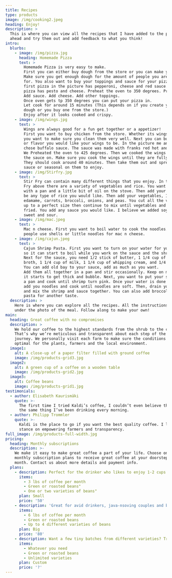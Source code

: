 ```yaml
---
title: Recipes
type: products
image: /img/cooking2.jpeg
heading: Enjoy!
description: >
  This is where you can view all the recipes that I have added to the page. Go
  ahead and try them out and add feedback to what you think!
intro:
  blurbs:
    - image: /img/pizza.jpg
      heading: Homemade Pizza
      text: >
        Homemade Pizza is very easy to make.
        First you can either buy dough from the store or you can make your own dough.
        Make sure you get enough dough for the amount of people you are making it
        for. You also want to buy your toppings and sauce for your pizza. The
        first pizza in the picture has pepperoni, cheese and red sauce. The second
        pizza has pesto and cheese. Preheat the oven to 350 degrees. Prep your pizza.
        Add sauce. Add cheese. Add other toppings.
        Once oven gets tp 350 degrees you can put your pizza in.
        Let cook for around 15 minutes (This depends on if you create your own
        dough or you buy one from the store.)
        Enjoy after it looks cooked and crispy.
    - image: /img/wings.jpg
      text: >
        Wings are always good for a fun get together or a appetizer!
        First you want to buy chicken from the store. Whether its wings or breasts
        you want to make sure you clean them very well. Next you can buy a seasoning
        or flavor you would like your wings to be. In the picture me and my roommates
        chose buffalo sauce. The sauce was made with franks red hot and butter.
        We Preheated the oven to 425 degrees. Then we cooked the wings without
        the sauce on. Make sure you cook the wings until they are fully done.
        They should cook around 40 minutes. Then take them out and spread the
        sauce or seasonal on them to enjoy.
    - image: /img/Stirfry.jpg
      text: >
        Stir Fry can contain many different things that you enjoy. In the Stir
        Fry above there are a variety of vegetables and rice. You want to start
        with a pan and a little bit of oil on the stove. Then add your rice. Could
        be any type of rice you would like. Then add your vegetables, I added
        edamame, carrots, broccoli, onions, and peas. You cut all the vegetables
        up to a perfect size then continue to mix until vegetables and rice are
        fried. You add any sauce you would like. I believe we added soy sauce and
        sweet and sour.
    - image: /img/mac.jpeg
      text: >
        Mac n cheese. First you want to boil water to cook the noodles. Most
        people use shells or little noodles for mac n cheese.
    - image: /img/cajun.jpeg
      text: >
        Cajun Shrimp Pasta. First you want to turn on your water for your pasta
        so it can start to boil while you work on the sauce and the shrimp.
        Next for the sauce, you need 1/2 stick of butter, 1 1/4 cup of chicken
        broth, 1 1/4 cup of milk, 1 1/4 cup of whipping cream, and 1/4 flour.
        You can add old bay to your sauce, add as much as you want.
        Add them all together in a pan and stir occasionally. Keep on medium until
        it starts to get thick and bubble. Next, you want to put your shrimp on
        a pan and cook until shrimp turn pink. Once your water is done boiling,
        add you noodles and cook until noodles are soft. Then, drain your noodles,
        and mix the shrimp and sauce together. You can also add broccoli to the
        pasta for another taste.
  description: >
    Here is where you can explore all the recipes. All the instructions are down
    under the photo of the meal. Follow along to make your own!
main:
  heading: Great coffee with no compromises
  description: >
    We hold our coffee to the highest standards from the shrub to the cup.
    That’s why we’re meticulous and transparent about each step of the coffee’s
    journey. We personally visit each farm to make sure the conditions are
    optimal for the plants, farmers and the local environment.
  image1:
    alt: A close-up of a paper filter filled with ground coffee
    image: /img/products-grid3.jpg
  image2:
    alt: A green cup of a coffee on a wooden table
    image: /img/products-grid2.jpg
  image3:
    alt: Coffee beans
    image: /img/products-grid1.jpg
testimonials:
  - author: Elisabeth Kaurismäki
    quote: >-
      The first time I tried Kaldi’s coffee, I couldn’t even believe that was
      the same thing I’ve been drinking every morning.
  - author: Philipp Trommler
    quote: >-
      Kaldi is the place to go if you want the best quality coffee. I love their
      stance on empowering farmers and transparency.
full_image: /img/products-full-width.jpg
pricing:
  heading: Monthly subscriptions
  description: >-
    We make it easy to make great coffee a part of your life. Choose one of our
    monthly subscription plans to receive great coffee at your doorstep each
    month. Contact us about more details and payment info.
  plans:
    - description: Perfect for the drinker who likes to enjoy 1-2 cups per day.
      items:
        - 3 lbs of coffee per month
        - Green or roasted beans"
        - One or two varieties of beans"
      plan: Small
      price: '50'
    - description: 'Great for avid drinkers, java-nsoving couples and bigger crowds'
      items:
        - 6 lbs of coffee per month
        - Green or roasted beans
        - Up to 4 different varieties of beans
      plan: Big
      price: '80'
    - description: Want a few tiny batches from different varieties? Try our custom plan
      items:
        - Whatever you need
        - Green or roasted beans
        - Unlimited varieties
      plan: Custom
      price: '?'
---
```

